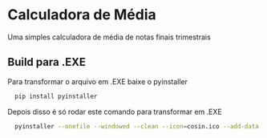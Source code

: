 
# Calculadora de Média

Uma simples calculadora de média de notas finais trimestrais


## Build para .EXE

Para transformar o arquivo em .EXE baixe o pyinstaller

```bash
  pip install pyinstaller
```
Depois disso é só rodar este comando para transformar em .EXE

```bash
  pyinstaller --onefile --windowed --clean --icon=cosin.ico --add-data "cosin.ico;." app.py

```

